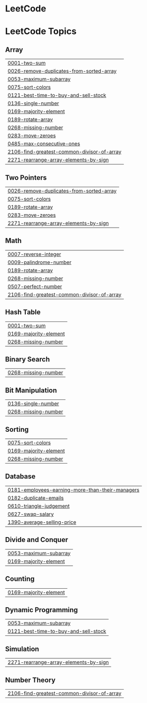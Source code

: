 # LeetCode
<!---LeetCode Topics Start-->
# LeetCode Topics
## Array
|  |
| ------- |
| [0001-two-sum](https://github.com/santhoshsai11011/LeetCode/tree/master/0001-two-sum) |
| [0026-remove-duplicates-from-sorted-array](https://github.com/santhoshsai11011/LeetCode/tree/master/0026-remove-duplicates-from-sorted-array) |
| [0053-maximum-subarray](https://github.com/santhoshsai11011/LeetCode/tree/master/0053-maximum-subarray) |
| [0075-sort-colors](https://github.com/santhoshsai11011/LeetCode/tree/master/0075-sort-colors) |
| [0121-best-time-to-buy-and-sell-stock](https://github.com/santhoshsai11011/LeetCode/tree/master/0121-best-time-to-buy-and-sell-stock) |
| [0136-single-number](https://github.com/santhoshsai11011/LeetCode/tree/master/0136-single-number) |
| [0169-majority-element](https://github.com/santhoshsai11011/LeetCode/tree/master/0169-majority-element) |
| [0189-rotate-array](https://github.com/santhoshsai11011/LeetCode/tree/master/0189-rotate-array) |
| [0268-missing-number](https://github.com/santhoshsai11011/LeetCode/tree/master/0268-missing-number) |
| [0283-move-zeroes](https://github.com/santhoshsai11011/LeetCode/tree/master/0283-move-zeroes) |
| [0485-max-consecutive-ones](https://github.com/santhoshsai11011/LeetCode/tree/master/0485-max-consecutive-ones) |
| [2106-find-greatest-common-divisor-of-array](https://github.com/santhoshsai11011/LeetCode/tree/master/2106-find-greatest-common-divisor-of-array) |
| [2271-rearrange-array-elements-by-sign](https://github.com/santhoshsai11011/LeetCode/tree/master/2271-rearrange-array-elements-by-sign) |
## Two Pointers
|  |
| ------- |
| [0026-remove-duplicates-from-sorted-array](https://github.com/santhoshsai11011/LeetCode/tree/master/0026-remove-duplicates-from-sorted-array) |
| [0075-sort-colors](https://github.com/santhoshsai11011/LeetCode/tree/master/0075-sort-colors) |
| [0189-rotate-array](https://github.com/santhoshsai11011/LeetCode/tree/master/0189-rotate-array) |
| [0283-move-zeroes](https://github.com/santhoshsai11011/LeetCode/tree/master/0283-move-zeroes) |
| [2271-rearrange-array-elements-by-sign](https://github.com/santhoshsai11011/LeetCode/tree/master/2271-rearrange-array-elements-by-sign) |
## Math
|  |
| ------- |
| [0007-reverse-integer](https://github.com/santhoshsai11011/LeetCode/tree/master/0007-reverse-integer) |
| [0009-palindrome-number](https://github.com/santhoshsai11011/LeetCode/tree/master/0009-palindrome-number) |
| [0189-rotate-array](https://github.com/santhoshsai11011/LeetCode/tree/master/0189-rotate-array) |
| [0268-missing-number](https://github.com/santhoshsai11011/LeetCode/tree/master/0268-missing-number) |
| [0507-perfect-number](https://github.com/santhoshsai11011/LeetCode/tree/master/0507-perfect-number) |
| [2106-find-greatest-common-divisor-of-array](https://github.com/santhoshsai11011/LeetCode/tree/master/2106-find-greatest-common-divisor-of-array) |
## Hash Table
|  |
| ------- |
| [0001-two-sum](https://github.com/santhoshsai11011/LeetCode/tree/master/0001-two-sum) |
| [0169-majority-element](https://github.com/santhoshsai11011/LeetCode/tree/master/0169-majority-element) |
| [0268-missing-number](https://github.com/santhoshsai11011/LeetCode/tree/master/0268-missing-number) |
## Binary Search
|  |
| ------- |
| [0268-missing-number](https://github.com/santhoshsai11011/LeetCode/tree/master/0268-missing-number) |
## Bit Manipulation
|  |
| ------- |
| [0136-single-number](https://github.com/santhoshsai11011/LeetCode/tree/master/0136-single-number) |
| [0268-missing-number](https://github.com/santhoshsai11011/LeetCode/tree/master/0268-missing-number) |
## Sorting
|  |
| ------- |
| [0075-sort-colors](https://github.com/santhoshsai11011/LeetCode/tree/master/0075-sort-colors) |
| [0169-majority-element](https://github.com/santhoshsai11011/LeetCode/tree/master/0169-majority-element) |
| [0268-missing-number](https://github.com/santhoshsai11011/LeetCode/tree/master/0268-missing-number) |
## Database
|  |
| ------- |
| [0181-employees-earning-more-than-their-managers](https://github.com/santhoshsai11011/LeetCode/tree/master/0181-employees-earning-more-than-their-managers) |
| [0182-duplicate-emails](https://github.com/santhoshsai11011/LeetCode/tree/master/0182-duplicate-emails) |
| [0610-triangle-judgement](https://github.com/santhoshsai11011/LeetCode/tree/master/0610-triangle-judgement) |
| [0627-swap-salary](https://github.com/santhoshsai11011/LeetCode/tree/master/0627-swap-salary) |
| [1390-average-selling-price](https://github.com/santhoshsai11011/LeetCode/tree/master/1390-average-selling-price) |
## Divide and Conquer
|  |
| ------- |
| [0053-maximum-subarray](https://github.com/santhoshsai11011/LeetCode/tree/master/0053-maximum-subarray) |
| [0169-majority-element](https://github.com/santhoshsai11011/LeetCode/tree/master/0169-majority-element) |
## Counting
|  |
| ------- |
| [0169-majority-element](https://github.com/santhoshsai11011/LeetCode/tree/master/0169-majority-element) |
## Dynamic Programming
|  |
| ------- |
| [0053-maximum-subarray](https://github.com/santhoshsai11011/LeetCode/tree/master/0053-maximum-subarray) |
| [0121-best-time-to-buy-and-sell-stock](https://github.com/santhoshsai11011/LeetCode/tree/master/0121-best-time-to-buy-and-sell-stock) |
## Simulation
|  |
| ------- |
| [2271-rearrange-array-elements-by-sign](https://github.com/santhoshsai11011/LeetCode/tree/master/2271-rearrange-array-elements-by-sign) |
## Number Theory
|  |
| ------- |
| [2106-find-greatest-common-divisor-of-array](https://github.com/santhoshsai11011/LeetCode/tree/master/2106-find-greatest-common-divisor-of-array) |
<!---LeetCode Topics End-->
